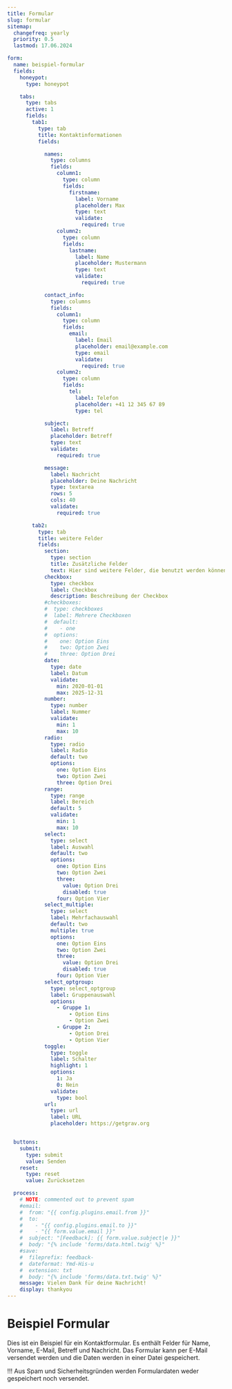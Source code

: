 ```yaml
---
title: Formular
slug: formular
sitemap:
  changefreq: yearly
  priority: 0.5
  lastmod: 17.06.2024

form:
  name: beispiel-formular
  fields:
    honeypot:
      type: honeypot

    tabs:
      type: tabs
      active: 1
      fields:
        tab1:
          type: tab
          title: Kontaktinformationen
          fields:

            names:
              type: columns
              fields:
                column1:
                  type: column
                  fields:
                    firstname:
                      label: Vorname
                      placeholder: Max
                      type: text
                      validate:
                        required: true
                column2:
                  type: column
                  fields:
                    lastname:
                      label: Name
                      placeholder: Mustermann
                      type: text
                      validate:
                        required: true

            contact_info:
              type: columns
              fields:
                column1:
                  type: column
                  fields:
                    email:
                      label: Email
                      placeholder: email@example.com
                      type: email
                      validate:
                        required: true
                column2:
                  type: column
                  fields:
                    tel:
                      label: Telefon
                      placeholder: +41 12 345 67 89
                      type: tel

            subject:
              label: Betreff
              placeholder: Betreff
              type: text
              validate:
                required: true

            message:
              label: Nachricht
              placeholder: Deine Nachricht
              type: textarea
              rows: 5
              cols: 40
              validate:
                required: true

        tab2:
          type: tab
          title: weitere Felder
          fields:
            section:
              type: section
              title: Zusätzliche Felder
              text: Hier sind weitere Felder, die benutzt werden können.
            checkbox:
              type: checkbox
              label: Checkbox
              description: Beschreibung der Checkbox
            #checkboxes:
            #  type: checkboxes
            #  label: Mehrere Checkboxen
            #  default:
            #    - one
            #  options:
            #    one: Option Eins
            #    two: Option Zwei
            #    three: Option Drei
            date:
              type: date
              label: Datum
              validate:
                min: 2020-01-01
                max: 2025-12-31
            number:
              type: number
              label: Nummer
              validate:
                min: 1
                max: 10
            radio:
              type: radio
              label: Radio
              default: two
              options:
                one: Option Eins
                two: Option Zwei
                three: Option Drei
            range:
              type: range
              label: Bereich
              default: 5
              validate:
                min: 1
                max: 10
            select:
              type: select
              label: Auswahl
              default: two
              options:
                one: Option Eins
                two: Option Zwei
                three:
                  value: Option Drei
                  disabled: true
                four: Option Vier
            select_multiple:
              type: select
              label: Mehrfachauswahl
              default: two
              multiple: true
              options:
                one: Option Eins
                two: Option Zwei
                three:
                  value: Option Drei
                  disabled: true
                four: Option Vier
            select_optgroup:
              type: select_optgroup
              label: Gruppenauswahl
              options:
                - Gruppe 1:
                    - Option Eins
                    - Option Zwei
                - Gruppe 2:
                    - Option Drei
                    - Option Vier
            toggle:
              type: toggle
              label: Schalter
              highlight: 1
              options:
                1: Ja
                0: Nein
              validate:
                type: bool
            url:
              type: url
              label: URL
              placeholder: https://getgrav.org


  buttons:
    submit:
      type: submit
      value: Senden
    reset:
      type: reset
      value: Zurücksetzen

  process:
    # NOTE: commented out to prevent spam
    #email:
    #  from: "{{ config.plugins.email.from }}"
    #  to:
    #    - "{{ config.plugins.email.to }}"
    #    - "{{ form.value.email }}"
    #  subject: "[Feedback]: {{ form.value.subject|e }}"
    #  body: "{% include 'forms/data.html.twig' %}"
    #save:
    #  fileprefix: feedback-
    #  dateformat: Ymd-His-u
    #  extension: txt
    #  body: "{% include 'forms/data.txt.twig' %}"
    message: Vielen Dank für deine Nachricht!
    display: thankyou
---
```


# Beispiel Formular

Dies ist ein Beispiel für ein Kontaktformular. Es enthält Felder für Name, Vorname, E-Mail, Betreff und Nachricht. Das Formular kann per E-Mail versendet werden und die Daten werden in einer Datei gespeichert.

!!! Aus Spam und Sicherheitsgründen werden Formulardaten weder gespeichert noch versendet.
